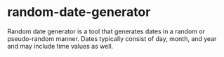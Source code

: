# random-date-generator
Random date generator is a tool that generates dates in a random or pseudo-random manner. Dates typically consist of day, month, and year and may include time values as well.
